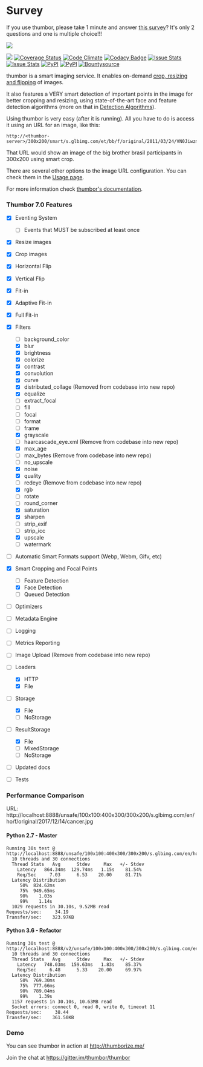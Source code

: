 # Survey

If you use thumbor, please take 1 minute and answer [this survey](http://t.co/qPBLXJX0mi)? It's only 2 questions and one is multiple choice!!!

[<img src="https://raw.github.com/thumbor/thumbor/master/logo-thumbor.png">](https://github.com/thumbor/thumbor)

[<img src="https://secure.travis-ci.org/thumbor/thumbor.png?branch=master">](http://travis-ci.org/thumbor/thumbor)
[![Coverage Status](https://coveralls.io/repos/thumbor/thumbor/badge.svg?branch=master&service=github)](https://coveralls.io/github/thumbor/thumbor?branch=master)
[![Code Climate](https://codeclimate.com/github/thumbor/thumbor/badges/gpa.svg)](https://codeclimate.com/github/thumbor/thumbor)
[![Codacy Badge](https://api.codacy.com/project/badge/373e13c719c0417f84f0d7d363c9d539)](https://www.codacy.com/app/heynemann/thumbor)
[![Issue Stats](http://issuestats.com/github/thumbor/thumbor/badge/pr)](http://issuestats.com/github/thumbor/thumbor)
[![Issue Stats](http://issuestats.com/github/thumbor/thumbor/badge/issue)](http://issuestats.com/github/thumbor/thumbor) 
[![PyPI](https://img.shields.io/pypi/v/thumbor.svg)](https://pypi.python.org/pypi/thumbor)
[![PyPI](https://img.shields.io/pypi/dm/thumbor.svg)](https://pypi.python.org/pypi/thumbor)
[![Bountysource](https://www.bountysource.com/badge/tracker?tracker_id=257692)](https://www.bountysource.com/trackers/257692-globocom-thumbor?utm_source=257692&utm_medium=shield&utm_campaign=TRACKER_BADGE)

thumbor is a smart imaging service. It enables on-demand [crop, resizing and flipping](http://thumbor.readthedocs.io/en/latest/crop_and_resize_algorithms.html) of images.

It also features a VERY smart detection of important points in the image for better cropping and resizing, using state-of-the-art face and feature detection algorithms (more on that in [Detection Algorithms](http://thumbor.readthedocs.io/en/latest/detection_algorithms.html)).

Using thumbor is very easy (after it is running). All you have to do is access it using an URL for an image, like this:

```
http://<thumbor-server>/300x200/smart/s.glbimg.com/et/bb/f/original/2011/03/24/VN0JiwzmOw0b0lg.jpg
```

That URL would show an image of the big brother brasil participants in 300x200 using smart crop.

There are several other options to the image URL configuration. You can check them in the [Usage page](http://thumbor.readthedocs.io/en/latest/usage.html).

For more information check [thumbor's
documentation](http://thumbor.readthedocs.org/en/latest/index.html "thumbor docs").

### Thumbor 7.0 Features

- [x] Eventing System
    - [ ] Events that MUST be subscribed at least once
- [x] Resize images
- [x] Crop images
- [x] Horizontal Flip
- [x] Vertical Flip
- [x] Fit-in
- [x] Adaptive Fit-in
- [x] Full Fit-in
- [x] Filters
   - [ ] background_color
   - [x] blur
   - [x] brightness
   - [x] colorize
   - [x] contrast
   - [x] convolution
   - [x] curve
   - [x] distributed_collage (Removed from codebase into new repo)
   - [x] equalize
   - [ ] extract_focal
   - [ ] fill
   - [ ] focal
   - [ ] format
   - [ ] frame
   - [x] grayscale
   - [ ] haarcascade_eye.xml (Remove from codebase into new repo)
   - [x] max_age
   - [ ] max_bytes (Remove from codebase into new repo)
   - [ ] no_upscale
   - [x] noise
   - [x] quality
   - [ ] redeye (Remove from codebase into new repo)
   - [x] rgb
   - [ ] rotate
   - [ ] round_corner
   - [x] saturation
   - [x] sharpen
   - [ ] strip_exif
   - [ ] strip_icc
   - [x] upscale
   - [ ] watermark
- [ ] Automatic Smart Formats support (Webp, Webm, Gifv, etc)
- [x] Smart Cropping and Focal Points
   - [ ] Feature Detection
   - [x] Face Detection
   - [ ] Queued Detection
- [ ] Optimizers
- [ ] Metadata Engine
- [ ] Logging
- [ ] Metrics Reporting
- [ ] Image Upload (Remove from codebase into new repo)
- [ ] Loaders
   - [x] HTTP
   - [x] File
- [ ] Storage
   - [x] File
   - [ ] NoStorage
- [ ] ResultStorage
   - [x] File
   - [ ] MixedStorage
   - [ ] NoStorage
- [ ] Updated docs
- [ ] Tests


### Performance Comparison

URL: http://localhost:8888/unsafe/100x100:400x300/300x200/s.glbimg.com/en/ho/f/original/2017/12/14/cancer.jpg

#### Python 2.7 - Master

```
Running 30s test @ http://localhost:8888/unsafe/100x100:400x300/300x200/s.glbimg.com/en/ho/f/original/2017/12/14/cancer.jpg
  10 threads and 30 connections
  Thread Stats   Avg      Stdev     Max   +/- Stdev
    Latency   864.34ms  129.74ms   1.15s    81.54%
    Req/Sec     7.03      6.53    20.00     81.71%
  Latency Distribution
     50%  824.62ms
     75%  949.65ms
     90%    1.03s
     99%    1.14s
  1029 requests in 30.10s, 9.52MB read
Requests/sec:     34.19
Transfer/sec:    323.97KB
```

#### Python 3.6 - Refactor

```
Running 30s test @ http://localhost:8888/v2/unsafe/100x100:400x300/300x200/s.glbimg.com/en/ho/f/original/2017/12/14/cancer.jpg
  10 threads and 30 connections
  Thread Stats   Avg      Stdev     Max   +/- Stdev
    Latency   748.03ms  159.63ms   1.83s    85.37%
    Req/Sec     6.48      5.33    20.00     69.97%
  Latency Distribution
     50%  769.30ms
     75%  777.66ms
     90%  789.04ms
     99%    1.39s
  1157 requests in 30.10s, 10.63MB read
  Socket errors: connect 0, read 0, write 0, timeout 11
Requests/sec:     38.44
Transfer/sec:    361.50KB
```

### Demo

You can see thumbor in action at http://thumborize.me/



Join the chat at https://gitter.im/thumbor/thumbor
